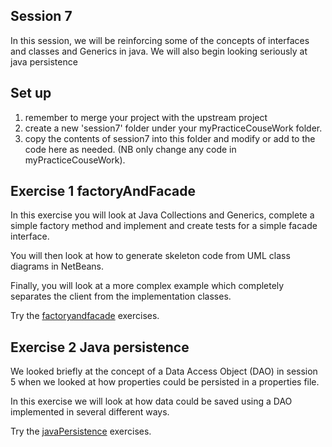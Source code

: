 ## Session 7

In this session, we will be reinforcing some of the concepts of interfaces and classes and Generics in java.
We will also begin looking seriously at java persistence 

## Set up
1. remember to merge your project with the upstream project
2. create a new 'session7' folder under your myPracticeCouseWork folder.
3. copy the contents of session7 into this folder and modify or add to the code here as needed. (NB only change any code in myPracticeCouseWork).

## Exercise 1 factoryAndFacade

In this exercise you will look at Java Collections and Generics, complete a simple factory method and implement and create tests for a simple facade interface. 

You will then look at how to generate skeleton code from UML class diagrams in NetBeans.

Finally, you will look at a more complex example which completely separates the client from the implementation classes.

Try the  [factoryandfacade](../session7/factoryandfacade) exercises.

## Exercise 2 Java persistence

We looked briefly at the concept of a Data Access Object (DAO) in session 5 when we looked at how properties could be persisted in a properties file.

In this exercise we will look at how data could be saved using a DAO implemented in several different ways. 

Try the  [javaPersistence](../session7/javaPersistence) exercises.

